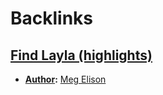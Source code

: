 
# Backlinks
## [Find Layla (highlights)](<Find Layla (highlights).md>)
- **[Author](<Author.md>):** [Meg Elison](<Meg Elison.md>)

